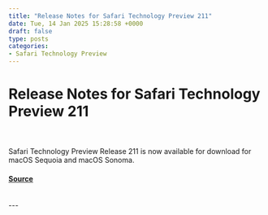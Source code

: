 ```yaml
---
title: "Release Notes for Safari Technology Preview 211"
date: Tue, 14 Jan 2025 15:28:58 +0000
draft: false
type: posts
categories: 
- Safari Technology Preview
---
```

# Release Notes for Safari Technology Preview 211

<br/>

<br/>
Safari Technology Preview Release 211 is now available for download for macOS Sequoia and macOS Sonoma.

#### [Source](https://webkit.org/blog/16435/release-notes-for-safari-technology-preview-211/)

<br/>
---
